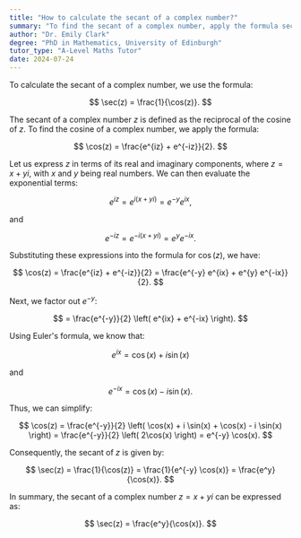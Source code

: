 ```yaml
---
title: "How to calculate the secant of a complex number?"
summary: "To find the secant of a complex number, apply the formula sec(z) = 1/cos(z)."
author: "Dr. Emily Clark"
degree: "PhD in Mathematics, University of Edinburgh"
tutor_type: "A-Level Maths Tutor"
date: 2024-07-24
---
```


To calculate the secant of a complex number, we use the formula:

$$
\sec(z) = \frac{1}{\cos(z)}.
$$

The secant of a complex number $z$ is defined as the reciprocal of the cosine of $z$. To find the cosine of a complex number, we apply the formula:

$$
\cos(z) = \frac{e^{iz} + e^{-iz}}{2}.
$$

Let us express $z$ in terms of its real and imaginary components, where $z = x + yi$, with $x$ and $y$ being real numbers. We can then evaluate the exponential terms:

$$
e^{iz} = e^{i(x + yi)} = e^{-y} e^{ix},
$$

and 

$$
e^{-iz} = e^{-i(x + yi)} = e^{y} e^{-ix}.
$$

Substituting these expressions into the formula for $\cos(z)$, we have:

$$
\cos(z) = \frac{e^{iz} + e^{-iz}}{2} = \frac{e^{-y} e^{ix} + e^{y} e^{-ix}}{2}.
$$

Next, we factor out $e^{-y}$:

$$
= \frac{e^{-y}}{2} \left( e^{ix} + e^{-ix} \right).
$$

Using Euler's formula, we know that:

$$
e^{ix} = \cos(x) + i \sin(x)
$$

and 

$$
e^{-ix} = \cos(x) - i \sin(x).
$$

Thus, we can simplify:

$$
\cos(z) = \frac{e^{-y}}{2} \left( \cos(x) + i \sin(x) + \cos(x) - i \sin(x) \right) = \frac{e^{-y}}{2} \left( 2\cos(x) \right) = e^{-y} \cos(x).
$$

Consequently, the secant of $z$ is given by:

$$
\sec(z) = \frac{1}{\cos(z)} = \frac{1}{e^{-y} \cos(x)} = \frac{e^y}{\cos(x)}.
$$

In summary, the secant of a complex number $z = x + yi$ can be expressed as:

$$
\sec(z) = \frac{e^y}{\cos(x)}.
$$
    